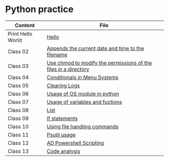 # Python practice


|    Content    | File          |
|   ---------   |   -------     |
| Print Hello World | [Hello](https://github.com/connieuribe/python-practice/blob/main/hello.py) |
| Class 02 |[Appends the current date and time to the filename](https://github.com/connieuribe/ops-301d6-code-challenges/blob/main/ops-challenge02.sh)|
|Class 03   |[Use chmod to modify the permissions of the files in a directory](https://github.com/connieuribe/ops-301d6-code-challenges/blob/main/ops-challenge03.sh)   |
|Class 04   |[Conditionals in Menu Systems](https://github.com/connieuribe/ops-301d6-code-challenges/blob/main/ops-challenge04.sh)   |
|Class 05   |[Clearing Logs](https://github.com/connieuribe/ops-301d6-code-challenges/blob/main/ops-challenge05.sh)   |
|Class 06   |[Usage of OS module in python](https://github.com/connieuribe/ops-301d6-code-challenges/blob/main/ops-challenge06.py)   |
|Class 07   |[Usage of variables and fuctions](https://github.com/connieuribe/ops-301d6-code-challenges/blob/main/ops-challenge07.py)   |
|Class 08   |[List](https://github.com/connieuribe/ops-301d6-code-challenges/blob/main/ops-challenge08.py)   |
|Class 09   |[If statements](https://github.com/connieuribe/ops-301d6-code-challenges/blob/main/ops-challenge09.py)    |
|Class 10   |[Using file handling commands](https://github.com/connieuribe/ops-301d6-code-challenges/blob/main/ops-challenge10.py)    |
|Class 11   |[Psutil usage](https://github.com/connieuribe/ops-301d6-code-challenges/blob/main/ops-challenge11.py)    |
|Class 12   |[AD Powershell Scripting](https://github.com/connieuribe/ops-301d6-code-challenges/blob/main/ops-challenge13.ps1)    |
|Class 13   |[Code analysis](https://github.com/connieuribe/ops-301d6-code-challenges/blob/main/ops-challenge14.py)    |


